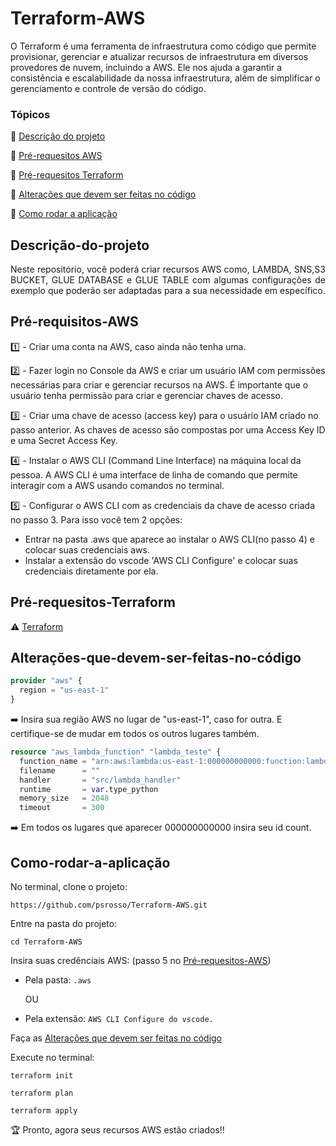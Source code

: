 # Terraform-AWS
O Terraform é uma ferramenta de infraestrutura como código que permite provisionar, gerenciar e atualizar recursos de infraestrutura em diversos provedores de nuvem, incluindo a AWS.
Ele nos ajuda a garantir a consistência e escalabilidade da nossa infraestrutura, além de simplificar o gerenciamento e controle de versão do código.

### Tópicos 

:small_blue_diamond: [Descrição do projeto](#descrição-do-projeto)

:small_blue_diamond: [Pré-requesitos AWS](#Pré-requisitos-AWS)

:small_blue_diamond: [Pré-requesitos Terraform](#Pré-requesitos-Terraform)

:small_blue_diamond: [Alterações que devem ser feitas no código](#Alterações-que-devem-ser-feitas-no-código)

:small_blue_diamond: [Como rodar a aplicação](#como-rodar-a-aplicação)


## Descrição-do-projeto
<p align="justify">
Neste repositório, você poderá criar recursos AWS como, LAMBDA, SNS,S3 BUCKET, GLUE DATABASE e GLUE TABLE com algumas configurações de exemplo que poderão ser adaptadas para a sua necessidade em específico. 
</p>

## Pré-requisitos-AWS

1️⃣ - Criar uma conta na AWS, caso ainda não tenha uma.

2️⃣ - Fazer login no Console da AWS e criar um usuário IAM com permissões necessárias para criar e gerenciar recursos na AWS. É importante que o usuário tenha permissão para criar e gerenciar chaves de acesso.

3️⃣ - Criar uma chave de acesso (access key) para o usuário IAM criado no passo anterior. As chaves de acesso são compostas por uma Access Key ID e uma Secret Access Key.

4️⃣ - Instalar o AWS CLI (Command Line Interface) na máquina local da pessoa. A AWS CLI é uma interface de linha de comando que permite interagir com a AWS usando comandos no terminal.

5️⃣ - Configurar o AWS CLI com as credenciais da chave de acesso criada no passo 3. Para isso você tem 2 opções: 
   - Entrar na pasta .aws que aparece ao instalar o AWS CLI(no passo 4) e colocar suas credenciais aws. 
   - Instalar a extensão do vscode 'AWS CLI Configure' e colocar suas credenciais diretamente por ela.

## Pré-requesitos-Terraform

:warning: [Terraform](https://www.terraform.io/downloads.html)

## Alterações-que-devem-ser-feitas-no-código

```Terraform
provider "aws" {
  region = "us-east-1"
}
```
➡️ Insira sua região AWS no lugar de "us-east-1", caso for outra. E certifique-se de mudar em todos os outros lugares também.

```Terraform
resource "aws_lambda_function" "lambda_teste" {
  function_name = "arn:aws:lambda:us-east-1:000000000000:function:lambda-teste"
  filename      = ""
  handler       = "src/lambda_handler"
  runtime       = var.type_python
  memory_size   = 2048
  timeout       = 300
```
➡️ Em todos os lugares que aparecer 000000000000 insira seu id count.


## Como-rodar-a-aplicação

No terminal, clone o projeto: 

```
https://github.com/psrosso/Terraform-AWS.git
```

Entre na pasta do projeto:  

```
cd Terraform-AWS
```

Insira suas credênciais AWS: (passo 5 no [Pré-requesitos-AWS](#Pré-requisitos-AWS))


- Pela pasta: 
``.aws``

  OU
- Pela extensão:
``AWS CLI Configure do vscode.``

Faça as [Alterações que devem ser feitas no código](#Alterações-que-devem-ser-feitas-no-código)

Execute no terminal: 

``
terraform init
``

``
terraform plan
``

``
terraform apply
``

:trophy: Pronto, agora seus recursos AWS estão criados!! 

